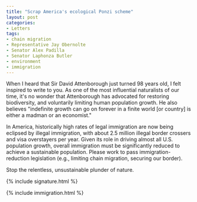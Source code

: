 ```yaml
---
title: "Scrap America's ecological Ponzi scheme"
layout: post
categories:
- Letters
tags:
- chain migration
- Representative Jay Obernolte
- Senator Alex Padilla
- Senator Laphonza Butler
- environment
- immigration
---
```


When I heard that Sir David Attenborough just turned 98 years old, I felt inspired to write to you. As one of the most influential naturalists of our time, it's no wonder that Attenborough has advocated for restoring biodiversity, and voluntarily limiting human population growth. He also believes "indefinite growth can go on forever in a finite world [or country] is either a madman or an economist."

In America, historically high rates of legal immigration are now being eclipsed by illegal immigration, with about 2.5 million illegal border crossers and visa overstayers per year. Given its role in driving almost all U.S. population growth, overall immigration must be significantly reduced to achieve a sustainable population. Please work to pass immigration-reduction legislation (e.g., limiting chain migration, securing our border).

Stop the relentless, unsustainable plunder of nature.

{% include signature.html %}

{% include immigration.html %}
